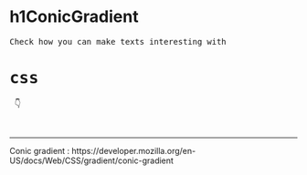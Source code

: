 # h1ConicGradient

<pre>Check how you can make texts interesting with <h1><b>css</b></h1> 👇</pre>
<br>
<hr>
Conic gradient : https://developer.mozilla.org/en-US/docs/Web/CSS/gradient/conic-gradient
